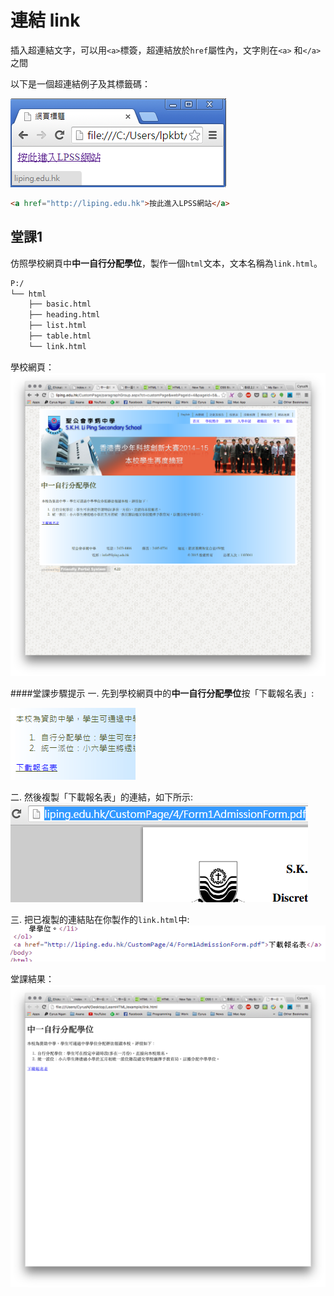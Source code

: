 # 連結 link

插入超連結文字，可以用`<a>`標簽，超連結放於`href`屬性內，文字則在`<a>` 和`</a>`之間

以下是一個超連結例子及其標籤碼：

![](link00.png)
``` html
<a href="http://liping.edu.hk">按此進入LPSS網站</a>
```

## 堂課1

仿照學校網頁中**中一自行分配學位**，製作一個`html`文本，文本名稱為`link.html`。

``` txt
P:/
└── html
    ├── basic.html
    ├── heading.html
    ├── list.html
    ├── table.html
    └── link.html
```

學校網頁：
![link01](./image/link01.png)

####堂課步驟提示
一. 先到學校網頁中的**中一自行分配學位**按「下載報名表」:

![7](image/7.png)

二. 然後複製「下載報名表」的連結，如下所示:
![](./image/Link.png)

三. 把已複製的連結貼在你製作的`link.html`中:
![](./image/Link2.png)

堂課結果：
![link02](./image/link02.png)

